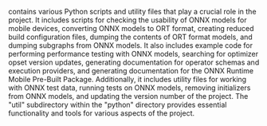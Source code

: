 contains various Python scripts and utility files that play a crucial role in the project. It includes scripts for checking the usability of ONNX models for mobile devices, converting ONNX models to ORT format, creating reduced build configuration files, dumping the contents of ORT format models, and dumping subgraphs from ONNX models. It also includes example code for performing performance testing with ONNX models, searching for optimizer opset version updates, generating documentation for operator schemas and execution providers, and generating documentation for the ONNX Runtime Mobile Pre-Built Package. Additionally, it includes utility files for working with ONNX test data, running tests on ONNX models, removing initializers from ONNX models, and updating the version number of the project. The "util" subdirectory within the "python" directory provides essential functionality and tools for various aspects of the project.